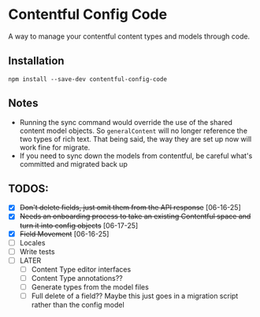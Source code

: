 # Contentful Config Code

A way to manage your contentful content types and models through code.

## Installation

`npm install --save-dev contentful-config-code`

## Notes

- Running the sync command would override the use of the shared content model objects. So `generalContent` will no longer reference the two types of rich text. That being said, the way they are set up now will work fine for migrate.
- If you need to sync down the models from contentful, be careful what's committed and migrated back up

## TODOS:

- [x] ~~Don't delete fields, just omit them from the API response~~ [06-16-25]
- [x] ~~Needs an onboarding process to take an existing Contentful space and turn it into config objects~~ [06-17-25]
- [x] ~~Field Movement~~ [06-16-25]
- [ ] Locales
- [ ] Write tests
- [ ] LATER
  - [ ] Content Type editor interfaces
  - [ ] Content Type annotations??
  - [ ] Generate types from the model files
  - [ ] Full delete of a field?? Maybe this just goes in a migration script rather than the config model
